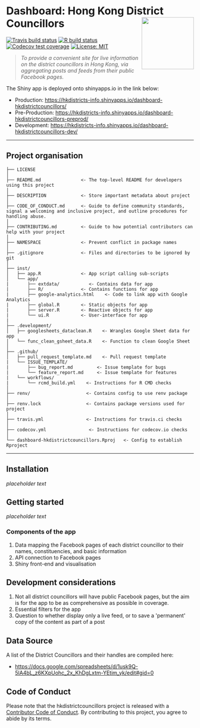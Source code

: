 # Dashboard: Hong Kong District Councillors <img src="https://raw.githubusercontent.com/avisionh/dashboard-hkdistrictcouncillors/master/inst/app/www/logo.png" align="right" height="140" />

[![Travis build status](https://travis-ci.com/avisionh/dashboard-hkdistrictcouncillors.svg?branch=master)](https://travis-ci.com/avisionh/dashboard-hkdistrictcouncillors) [![R build status](https://github.com/avisionh/dashboard-hkdistrictcouncillors/workflows/R-CMD-check/badge.svg)](https://github.com/avisionh/dashboard-hkdistrictcouncillors/actions) [![Codecov test coverage](https://codecov.io/gh/avisionh/dashboard-hkdistrictcouncillors/branch/master/graph/badge.svg)](https://codecov.io/gh/avisionh/dashboard-hkdistrictcouncillors?branch=master) [![License: MIT](https://img.shields.io/badge/License-MIT-yellow.svg)](https://opensource.org/licenses/MIT) 

> *To provide a convenient site for live information on the district councillors in Hong Kong, via aggregating posts and feeds from their public Facebook pages.*

The Shiny app is deployed onto shinyapps.io in the link below:

 - Production: https://hkdistricts-info.shinyapps.io/dashboard-hkdistrictcouncillors/
 - Pre-Production: https://hkdistricts-info.shinyapps.io/dashboard-hkdistrictcouncillors-preprod/
 - Development: https://hkdistricts-info.shinyapps.io/dashboard-hkdistrictcouncillors-dev/

***

## Project organisation

    ├── LICENSE
    │
    ├── README.md               <- The top-level README for developers using this project
    │
    ├── DESCRIPTION             <- Store important metadata about project
    │
    ├── CODE_OF_CONDUCT.md      <- Guide to define community standards, signal a welcoming and inclusive project, and outline procedures for handling abuse.
    │
    ├── CONTRIBUTING.md         <- Guide to how potential contributors can help with your project
    │
    ├── NAMESPACE               <- Prevent conflict in package names
    │
    ├── .gitignore              <- Files and directories to be ignored by git
    │
    ├── inst/
    │   ├── app.R               <- App script calling sub-scripts
    │   └── app/               
    |       ├── extdata/           <- Contains data for app
    |       ├── R/              <- Contains functions for app
    |       ├── google-analytics.html    <- Code to link app with Google Analytics
    |       ├── global.R        <- Static objects for app
    |       ├── server.R        <- Reactive objects for app
    |       └── ui.R            <- User-interface for app
    |
    ├── .development/
    │   ├── googlesheets_dataclean.R    <- Wrangles Google Sheet data for app
    │   └── func_clean_gsheet_data.R    <- Function to clean Google Sheet
    │
    ├── .github/                         
    │   ├── pull_request_template.md    <- Pull request template
    |   └── ISSUE_TEMPLATE/
    |       ├── bug_report.md         <- Issue template for bugs
    |       └── feature_report.md     <- Issue template for features
    |   └── workflows/
    |       └── rcmd_build.yml    <- Instructions for R CMD checks
    │
    ├── renv/                     <- Contains config to use renv package
    │
    ├── renv.lock                 <- Contains package versions used for project
    │
    ├── travis.yml                <- Instructions for travis.ci checks
    │
    ├── codecov.yml                <- Instructions for codecov.io checks
    │
    └── dashboard-hkdistrictcouncillors.Rproj   <- Config to establish Rproject

***

## Installation
*placeholder text*

## Getting started
*placeholder text*

### Components of the app
1. Data mapping the Facebook pages of each district councillor to their names, constituencies, and basic information
2. API connection to Facebook pages
3. Shiny front-end and visualisation

## Development considerations
1. Not all district councillors will have public Facebook pages, but the aim is for the app to be as comprehensive as possible in coverage.
2. Essential filters for the app
3. Question to whether display only a live feed, or to save a 'permanent' copy of the content as part of a post

## Data Source

A list of the District Councillors and their handles are compiled here:

- https://docs.google.com/spreadsheets/d/1usk9Q-5lA4bL_z6KXpUohc_2x_KhDgLxtm-YEtim_yk/edit#gid=0


## Code of Conduct

Please note that the hkdistrictcouncillors project is released with a [Contributor Code of Conduct](https://contributor-covenant.org/version/2/0/CODE_OF_CONDUCT.html). By contributing to this project, you agree to abide by its terms.
